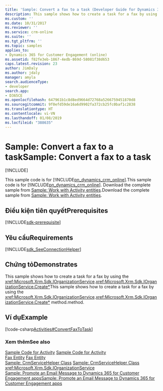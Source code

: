 ```yaml
---
title: 'Sample: Convert a fax to a task (Developer Guide for Dynamics 365 for Customer Engagement apps)| MicrosoftDocs'
description: This sample shows how to create a task for a fax by using the IOrganizationService.Entity) method
ms.custom: ''
ms.date: 10/31/2017
ms.reviewer: ''
ms.service: crm-online
ms.suite: ''
ms.tgt_pltfrm: ''
ms.topic: samples
applies_to:
- Dynamics 365 for Customer Engagement (online)
ms.assetid: f82fe3eb-1867-4edb-869d-58081f38d653
caps.latest.revision: 23
author: JimDaly
ms.author: jdaly
manager: amyla
search.audienceType:
- developer
search.app:
- D365CE
ms.openlocfilehash: 647961b1c8d8ed9664d72768a5266759451870d8
ms.sourcegitcommit: 9f0efd59de16a6d9902fa372cb25fc0baf1c2838
ms.translationtype: HT
ms.contentlocale: vi-VN
ms.lasthandoff: 01/08/2019
ms.locfileid: "388635"
---
```

# <a name="sample-convert-a-fax-to-a-task"></a><span data-ttu-id="43ebe-103">Sample: Convert a fax to a task</span><span class="sxs-lookup"><span data-stu-id="43ebe-103">Sample: Convert a fax to a task</span></span>

[!INCLUDE[](../includes/cc_applies_to_update_9_0_0.md)]

<span data-ttu-id="43ebe-104">This sample code is for [!INCLUDE[pn_dynamics_crm_online](../includes/pn-dynamics-crm-online.md)].</span><span class="sxs-lookup"><span data-stu-id="43ebe-104">This sample code is for [!INCLUDE[pn_dynamics_crm_online](../includes/pn-dynamics-crm-online.md)].</span></span> <span data-ttu-id="43ebe-105">Download the complete sample from [Sample: Work with Activity entities](https://code.msdn.microsoft.com/Activities-Samples-61bf7504).</span><span class="sxs-lookup"><span data-stu-id="43ebe-105">Download the complete sample from [Sample: Work with Activity entities](https://code.msdn.microsoft.com/Activities-Samples-61bf7504).</span></span> 
  
## <a name="prerequisites"></a><span data-ttu-id="43ebe-106">Điều kiện tiên quyết</span><span class="sxs-lookup"><span data-stu-id="43ebe-106">Prerequisites</span></span>
[!INCLUDE[sdk-prerequisite](../includes/sdk-prerequisite.md)]

## <a name="requirements"></a><span data-ttu-id="43ebe-107">Yêu cầu</span><span class="sxs-lookup"><span data-stu-id="43ebe-107">Requirements</span></span>  
[!INCLUDE[sdk_SeeConnectionHelper](../includes/sdk-seeconnectionhelper.md)]
  
## <a name="demonstrates"></a><span data-ttu-id="43ebe-108">Chứng tỏ</span><span class="sxs-lookup"><span data-stu-id="43ebe-108">Demonstrates</span></span>  
 <span data-ttu-id="43ebe-109">This sample shows how to create a task for a fax by using the <xref:Microsoft.Xrm.Sdk.IOrganizationService>.<xref:Microsoft.Xrm.Sdk.IOrganizationService.Create*></span><span class="sxs-lookup"><span data-stu-id="43ebe-109">This sample shows how to create a task for a fax by using the <xref:Microsoft.Xrm.Sdk.IOrganizationService>.<xref:Microsoft.Xrm.Sdk.IOrganizationService.Create*></span></span> <span data-ttu-id="43ebe-110">method.</span><span class="sxs-lookup"><span data-stu-id="43ebe-110">method.</span></span>  
  
## <a name="example"></a><span data-ttu-id="43ebe-111">Ví dụ</span><span class="sxs-lookup"><span data-stu-id="43ebe-111">Example</span></span>  
 [!code-csharp[Activities#ConvertFaxToTask](../snippets/csharp/CRMV8/activities/cs/convertfaxtotask.cs#convertfaxtotask)]  
  
### <a name="see-also"></a><span data-ttu-id="43ebe-112">Xem thêm</span><span class="sxs-lookup"><span data-stu-id="43ebe-112">See also</span></span>  
 <span data-ttu-id="43ebe-113">[Sample Code for Activity](sample-code-activity-entities.md) </span><span class="sxs-lookup"><span data-stu-id="43ebe-113">[Sample Code for Activity](sample-code-activity-entities.md) </span></span>  
 <span data-ttu-id="43ebe-114">[Fax Entity](entities/fax.md) </span><span class="sxs-lookup"><span data-stu-id="43ebe-114">[Fax Entity](entities/fax.md) </span></span>  
 <span data-ttu-id="43ebe-115">[Sample: CrmServiceHelper Class](org-service/helper-code-serverconnection-class.md) </span><span class="sxs-lookup"><span data-stu-id="43ebe-115">[Sample: CrmServiceHelper Class](org-service/helper-code-serverconnection-class.md) </span></span>  
<xref:Microsoft.Xrm.Sdk.IOrganizationService>   
 [<span data-ttu-id="43ebe-116">Sample: Promote an Email Message to Dynamics 365 for Customer Engagement apps</span><span class="sxs-lookup"><span data-stu-id="43ebe-116">Sample: Promote an Email Message to Dynamics 365 for Customer Engagement apps</span></span>](sample-promote-email-message.md)
